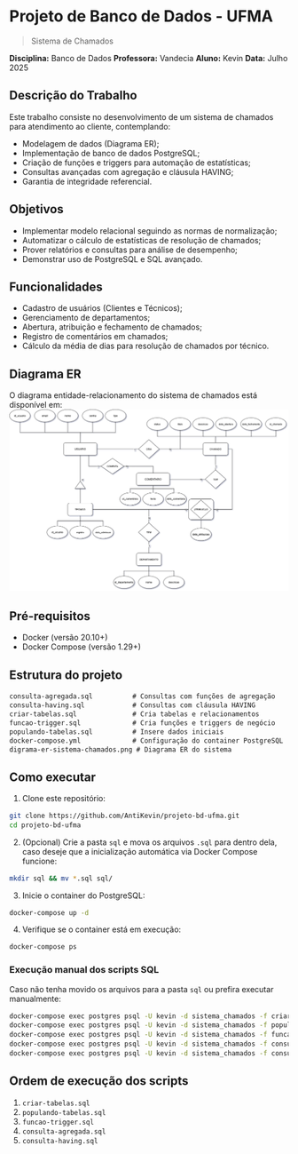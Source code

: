 # Projeto de Banco de Dados - UFMA
> Sistema de Chamados

**Disciplina:** Banco de Dados
**Professora:** Vandecia
**Aluno:** Kevin
**Data:** Julho 2025

## Descrição do Trabalho

Este trabalho consiste no desenvolvimento de um sistema de chamados para atendimento ao cliente, contemplando:
- Modelagem de dados (Diagrama ER);
- Implementação de banco de dados PostgreSQL;
- Criação de funções e triggers para automação de estatísticas;
- Consultas avançadas com agregação e cláusula HAVING;
- Garantia de integridade referencial.

## Objetivos

- Implementar modelo relacional seguindo as normas de normalização;
- Automatizar o cálculo de estatísticas de resolução de chamados;
- Prover relatórios e consultas para análise de desempenho;
- Demonstrar uso de PostgreSQL e SQL avançado.

## Funcionalidades

- Cadastro de usuários (Clientes e Técnicos);
- Gerenciamento de departamentos;
- Abertura, atribuição e fechamento de chamados;
- Registro de comentários em chamados;
- Cálculo da média de dias para resolução de chamados por técnico.

## Diagrama ER

O diagrama entidade-relacionamento do sistema de chamados está disponível em:
![Diagrama ER](digrama-er-sistema-chamados.png)

## Pré-requisitos

- Docker (versão 20.10+)
- Docker Compose (versão 1.29+)

## Estrutura do projeto

```
consulta-agregada.sql          # Consultas com funções de agregação
consulta-having.sql            # Consultas com cláusula HAVING
criar-tabelas.sql              # Cria tabelas e relacionamentos
funcao-trigger.sql             # Cria funções e triggers de negócio
populando-tabelas.sql          # Insere dados iniciais
docker-compose.yml             # Configuração do container PostgreSQL
digrama-er-sistema-chamados.png # Diagrama ER do sistema
```

## Como executar

1. Clone este repositório:

```bash
git clone https://github.com/AntiKevin/projeto-bd-ufma.git
cd projeto-bd-ufma
```

2. (Opcional) Crie a pasta `sql` e mova os arquivos `.sql` para dentro dela, caso deseje que a inicialização automática via Docker Compose funcione:

```bash
mkdir sql && mv *.sql sql/
```

3. Inicie o container do PostgreSQL:

```bash
docker-compose up -d
```

4. Verifique se o container está em execução:

```bash
docker-compose ps
```

### Execução manual dos scripts SQL

Caso não tenha movido os arquivos para a pasta `sql` ou prefira executar manualmente:

```bash
docker-compose exec postgres psql -U kevin -d sistema_chamados -f criar-tabelas.sql
docker-compose exec postgres psql -U kevin -d sistema_chamados -f populando-tabelas.sql
docker-compose exec postgres psql -U kevin -d sistema_chamados -f funcao-trigger.sql
docker-compose exec postgres psql -U kevin -d sistema_chamados -f consulta-agregada.sql
docker-compose exec postgres psql -U kevin -d sistema_chamados -f consulta-having.sql
```

## Ordem de execução dos scripts

1. `criar-tabelas.sql`
2. `populando-tabelas.sql`
3. `funcao-trigger.sql`
4. `consulta-agregada.sql`
5. `consulta-having.sql`
